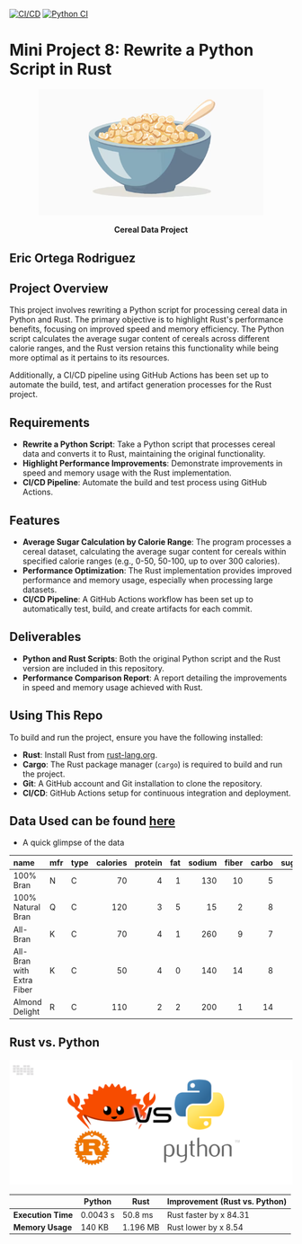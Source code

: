 [![CI/CD](https://github.com/nogibjj/Eric_Ortega_Rodriguez_Mini_Project_8/actions/workflows/rust_CI.yml/badge.svg)](https://github.com/nogibjj/Eric_Ortega_Rodriguez_Mini_Project_8/actions/workflows/rust_CI.yml) [![Python CI](https://github.com/nogibjj/Eric_Ortega_Rodriguez_Mini_Project_8/actions/workflows/CI.yml/badge.svg)](https://github.com/nogibjj/Eric_Ortega_Rodriguez_Mini_Project_8/actions/workflows/CI.yml)
# Mini Project 8: Rewrite a Python Script in Rust


<p align="center">
  <img src="image-1.png" alt="Cereal Data Project" width="400"/>
</p>

<p align="center"><b>Cereal Data Project</b></p>

## Eric Ortega Rodriguez 

## Project Overview

This project involves rewriting a Python script for processing cereal data in Python and Rust. The primary objective is to highlight Rust's performance benefits, focusing on improved speed and memory efficiency. The Python script calculates the average sugar content of cereals across different calorie ranges, and the Rust version retains this functionality while being more optimal as it pertains to its resources.

Additionally, a CI/CD pipeline using GitHub Actions has been set up to automate the build, test, and artifact generation processes for the Rust project.

## Requirements

- **Rewrite a Python Script**: Take a Python script that processes cereal data and converts it to Rust, maintaining the original functionality.
- **Highlight Performance Improvements**: Demonstrate improvements in speed and memory usage with the Rust implementation.
- **CI/CD Pipeline**: Automate the build and test process using GitHub Actions.

## Features

- **Average Sugar Calculation by Calorie Range**: The program processes a cereal dataset, calculating the average sugar content for cereals within specified calorie ranges (e.g., 0-50, 50-100, up to over 300 calories).
- **Performance Optimization**: The Rust implementation provides improved performance and memory usage, especially when processing large datasets.
- **CI/CD Pipeline**: A GitHub Actions workflow has been set up to automatically test, build, and create artifacts for each commit.

## Deliverables 

- **Python and Rust Scripts**: Both the original Python script and the Rust version are included in this repository.
- **Performance Comparison Report**: A report detailing the improvements in speed and memory usage achieved with Rust.

## Using This Repo 

To build and run the project, ensure you have the following installed:

- **Rust**: Install Rust from [rust-lang.org](https://www.rust-lang.org/tools/install).
- **Cargo**: The Rust package manager (`cargo`) is required to build and run the project.
- **Git**: A GitHub account and Git installation to clone the repository.
- **CI/CD**: GitHub Actions setup for continuous integration and deployment.

## Data Used can be found [here](https://www.kaggle.com/datasets/crawford/80-cereals)

- A quick glimpse of the data 

| name                      | mfr   | type   |   calories |   protein |   fat |   sodium |   fiber |   carbo |   sugars |   potass |   vitamins |   shelf |   weight |   cups |   rating |
|:--------------------------|:------|:-------|-----------:|----------:|------:|---------:|--------:|--------:|---------:|---------:|-----------:|--------:|---------:|-------:|---------:|
| 100% Bran                 | N     | C      |         70 |         4 |     1 |      130 |     10 |     5   |        6 |       280 |         25 |       3 |      1   |   0.33 |   68.4   |
| 100% Natural Bran         | Q     | C      |        120 |         3 |     5 |        15 |      2 |     8   |        8 |       135 |          0 |       3 |      1   |   1    |   33.2   |
| All-Bran                  | K     | C      |         70 |         4 |     1 |      260 |      9 |     7   |        5 |       320 |         25 |       3 |      1   |   0.33 |   59.4   |
| All-Bran with Extra Fiber | K     | C      |         50 |         4 |     0 |      140 |     14 |     8   |        0 |       330 |         25 |       3 |      1   |   0.5  |   93.7   |
| Almond Delight            | R     | C      |        110 |         2 |     2 |      200 |      1 |    14   |        8 |        -1 |          25 |       3 |      1   |   0.75 |   34.4   |


## Rust vs. Python 
![alt text](image.png)

|                    | Python                        | Rust                        | Improvement (Rust vs. Python) |
|--------------------|-------------------------------|-----------------------------|-------------------------------|
| **Execution Time** | 0.0043 s                      | 50.8 ms                     | Rust faster by x 84.31        |
| **Memory Usage**   | 140 KB                        | 1.196 MB                    | Rust lower by x 8.54          |


